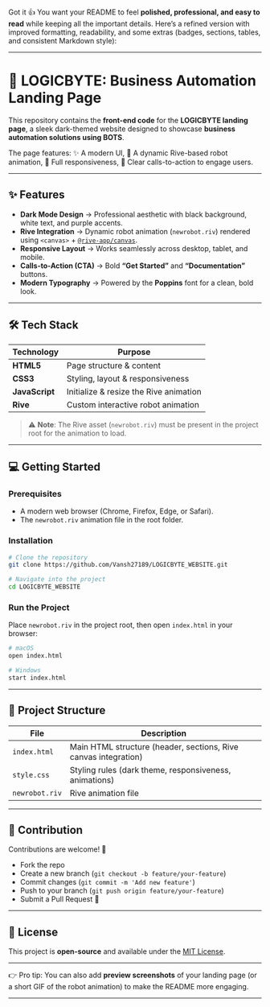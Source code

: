 Got it 👍 You want your README to feel **polished, professional, and easy to read** while keeping all the important details. Here’s a refined version with improved formatting, readability, and some extras (badges, sections, tables, and consistent Markdown style):

---

# 🚀 LOGICBYTE: Business Automation Landing Page

This repository contains the **front-end code** for the **LOGICBYTE landing page**, a sleek dark-themed website designed to showcase **business automation solutions using BOTS**.

The page features:
✨ A modern UI,
🤖 A dynamic Rive-based robot animation,
📱 Full responsiveness,
🎯 Clear calls-to-action to engage users.

---

## ✨ Features

* **Dark Mode Design** → Professional aesthetic with black background, white text, and purple accents.
* **Rive Integration** → Dynamic robot animation (`newrobot.riv`) rendered using `<canvas>` + [`@rive-app/canvas`](https://www.npmjs.com/package/@rive-app/canvas).
* **Responsive Layout** → Works seamlessly across desktop, tablet, and mobile.
* **Calls-to-Action (CTA)** → Bold **“Get Started”** and **“Documentation”** buttons.
* **Modern Typography** → Powered by the **Poppins** font for a clean, bold look.

---

## 🛠️ Tech Stack

| Technology     | Purpose                                |
| -------------- | -------------------------------------- |
| **HTML5**      | Page structure & content               |
| **CSS3**       | Styling, layout & responsiveness       |
| **JavaScript** | Initialize & resize the Rive animation |
| **Rive**       | Custom interactive robot animation     |

> ⚠️ **Note**: The Rive asset (`newrobot.riv`) must be present in the project root for the animation to load.

---

## 💻 Getting Started

### Prerequisites

* A modern web browser (Chrome, Firefox, Edge, or Safari).
* The `newrobot.riv` animation file in the root folder.

### Installation

```bash
# Clone the repository
git clone https://github.com/Vansh27189/LOGICBYTE_WEBSITE.git

# Navigate into the project
cd LOGICBYTE_WEBSITE
```

### Run the Project

Place `newrobot.riv` in the project root, then open `index.html` in your browser:

```bash
# macOS
open index.html  

# Windows
start index.html
```

---

## 📂 Project Structure

| File           | Description                                                     |
| -------------- | --------------------------------------------------------------- |
| `index.html`   | Main HTML structure (header, sections, Rive canvas integration) |
| `style.css`    | Styling rules (dark theme, responsiveness, animations)          |
| `newrobot.riv` | Rive animation file                          |

---

## 🤝 Contribution

Contributions are welcome! 🎉

* Fork the repo
* Create a new branch (`git checkout -b feature/your-feature`)
* Commit changes (`git commit -m 'Add new feature'`)
* Push to your branch (`git push origin feature/your-feature`)
* Submit a Pull Request 🚀

---

## 📜 License

This project is **open-source** and available under the [MIT License](LICENSE).

---

👉 Pro tip: You can also add **preview screenshots** of your landing page (or a short GIF of the robot animation) to make the README more engaging.

---


